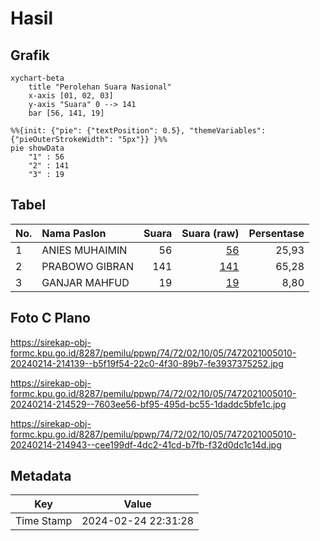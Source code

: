 # Hasil

## Grafik

```mermaid
xychart-beta
    title "Perolehan Suara Nasional"
    x-axis [01, 02, 03]
    y-axis "Suara" 0 --> 141
    bar [56, 141, 19]
```

```mermaid
%%{init: {"pie": {"textPosition": 0.5}, "themeVariables": {"pieOuterStrokeWidth": "5px"}} }%%
pie showData
    "1" : 56
    "2" : 141
    "3" : 19
```

## Tabel

| No. | Nama Paslon    | Suara | Suara (raw) | Persentase |
|:--- |:-------------- | -----:| -----------:| ----------:|
| 1   | ANIES MUHAIMIN | 56    | [56][p-1]   | 25,93      |
| 2   | PRABOWO GIBRAN | 141   | [141][p-2]  | 65,28      |
| 3   | GANJAR MAHFUD  | 19    | [19][p-3]   | 8,80       |


[p-1]: https://github.com/gigit-pemilu/pemilu-2024/blob/main/pilpres/hitung-suara/sub/74-sulawesi-tenggara/sub/72-kota-bau-bau/sub/02-wolio/sub/1005-batulo/sub/010-tps/sub/paslon-1.txt
[p-2]: https://github.com/gigit-pemilu/pemilu-2024/blob/main/pilpres/hitung-suara/sub/74-sulawesi-tenggara/sub/72-kota-bau-bau/sub/02-wolio/sub/1005-batulo/sub/010-tps/sub/paslon-2.txt
[p-3]: https://github.com/gigit-pemilu/pemilu-2024/blob/main/pilpres/hitung-suara/sub/74-sulawesi-tenggara/sub/72-kota-bau-bau/sub/02-wolio/sub/1005-batulo/sub/010-tps/sub/paslon-3.txt

## Foto C Plano

https://sirekap-obj-formc.kpu.go.id/8287/pemilu/ppwp/74/72/02/10/05/7472021005010-20240214-214139--b5f19f54-22c0-4f30-89b7-fe3937375252.jpg

https://sirekap-obj-formc.kpu.go.id/8287/pemilu/ppwp/74/72/02/10/05/7472021005010-20240214-214529--7603ee56-bf95-495d-bc55-1daddc5bfe1c.jpg

https://sirekap-obj-formc.kpu.go.id/8287/pemilu/ppwp/74/72/02/10/05/7472021005010-20240214-214943--cee199df-4dc2-41cd-b7fb-f32d0dc1c14d.jpg


## Metadata

| Key        | Value               |
| ---------- | ------------------- |
| Time Stamp | 2024-02-24 22:31:28 |




